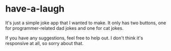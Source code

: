 # have-a-laugh

It's just a simple joke app that I wanted to make.
It only has two buttons, one for programmer-related dad jokes and one for cat jokes. 

If you have any suggestions, feel free to help out. I don't think it's responsive at all, so sorry about that.
